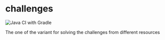 # challenges
![Java CI with Gradle](https://github.com/olegkoskin/challenges/workflows/Java%20CI%20with%20Gradle/badge.svg)

The one of the variant for solving the challenges from different resources
